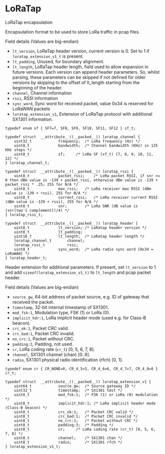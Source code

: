 # LoRaTap
LoRaTap encapsulation

Encapsulation format to be used to store LoRa traffic in pcap files.
	
Field details (Values are big-endian)

* `lt_version`, LoRaTap header version, current version is 0. Set to 1 if `loratap_extension_v1_t` is present.
* `lt_padding`, Unused, for boundary alignment.
* `lt_length`, LoRaTap header length, field used to allow expansion in future versions. Each version can append header parameters. So, whilst parsing, these parameters can be skipped if not defined for older versions by skipping to the offset of lt_length starting from the beginning of the header.
* `channel`, Channel information
* `rssi`, RSSI information
* `sync_word`, Sync word for received packet, value 0x34 is reserved for LoRaWAN packets
* `loratap_extension_v1`, Extension of LoRaTap protocol with additional SX1301 information.

```
typedef enum sf { SF7=7, SF8, SF9, SF10, SF11, SF12 } sf_t;

typedef struct  __attribute__((__packed__)) loratap_channel {
	uint32_t			frequency;	/* LoRa frequency (Hz) */
	uint8_t				bandwidth;	/* Channel bandwidth (KHz) in 125 KHz steps */
	uint8_t				sf;		/* LoRa SF (sf_t) [7, 8, 9, 10, 11, 12] */
} loratap_channel_t;

typedef struct  __attribute__((__packed__)) loratap_rssi {
	uint8_t				packet_rssi;	/* LoRa packet RSSI, if snr >= 0 then dBm value is -139 + packet_rssi, otherwise dBm value is -139 + packet_rssi * .25; 255 for N/A */
	uint8_t				max_rssi;	/* LoRa receiver max RSSI (dBm value is -139 + rssi), 255 for N/A */
	uint8_t				current_rssi;	/* LoRa receiver current RSSI (dBm value is -139 + rssi), 255 for N/A */
	uint8_t				snr;		/* LoRa SNR (dB value is (snr[two's complement])/4) */
} loratap_rssi_t;

typedef struct  __attribute__((__packed__)) loratap_header {
	uint8_t				lt_version;	/* LoRatap header version */
	uint8_t				lt_padding;
	uint16_t			lt_length;	/* LoRatap header length */
	loratap_channel_t		channel;
	loratap_rssi_t			rssi;
	uint8_t				sync_word;	/* LoRa radio sync word [0x34 = LoRaWAN] */
} loratap_header_t;
```

Header extension for additional parameters. If present, set `lt_version` to 1 and add `sizeof(loratap_extension_v1_t)` to `lt_length` and pcap packet header.

Field details (Values are big-endian)
* `source_gw`, 64-bit address of packet source, e.g. ID of gateway that received the packet.
* `timestamp`, 32-bit internal timestamp of SX1301.
* `mod_fsk:1`, Modulation type, FSK (1) or LoRa (0).
* `implicit_hdr:1`, LoRa implicit header mode (used e.g. for Class-B beacon).
* `crc_ok:1`, Packet CRC valid.
* `crc_bad:1`, Packet CRC invalid.
* `no_crc:1`, Packet without CRC.
* `padding:3`, Padding, not used.
* `cr`, LoRa coding rate (`cr_t`) [0, 5, 6, 7, 8].
* `channel`, SX1301 channel (chan) [0..9].
* `radio`, SX1301 physical radio identification (rfch) [0, 1].

```
typedef enum cr { CR_NONE=0, CR_4_5=5, CR_4_6=6, CR_4_7=7, CR_4_8=8 } cr_t;

typedef struct  __attribute__((__packed__)) loratap_extension_v1 {
	uint64_t			source_gw;	/* Source gateway ID */
	uint32_t			timestamp;	/* SX1301 tmst */
	uint8_t				mod_fsk:1;	/* FSK (1) or LoRa (0) modulation */
	uint8_t				implicit_hdr:1;	/* LoRa implicit header mode (Class-B beacon) */
	uint8_t				crc_ok:1;	/* Packet CRC valid */
	uint8_t				crc_bad:1;	/* Packet CRC invalid */
	uint8_t				no_crc:1;	/* Packet without CRC */
	uint8_t				padding:3;	/* Padding */
	uint8_t				cr;		/* LoRa coding rate (cr_t) [0, 5, 6, 7, 8] */
	uint8_t				channel;	/* SX1301 chan */
	uint8_t				radio;		/* SX1301 rfch */
} loratap_extension_v1_t;
```
